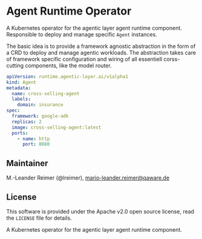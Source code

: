 # Agent Runtime Operator

A Kubernetes operator for the agentic layer agent runtime component.
Responsible to deploy and manage specific `Agent` instances.

The basic idea is to provide a framework agnostic abstraction in the form of 
a CRD to deploy and manage agentic workloads. The abstraction takes care 
of framework specific configuration and wiring of all essentiell corss-cutting 
components, like the model router.

```yaml
apiVersion: runtime.agentic-layer.ai/v1alpha1
kind: Agent
metadata:
  name: cross-selling-agent
  labels:
    domain: insurance
spec:
  framework: google-adk
  replicas: 2
  image: cross-selling-agent:latest
  ports:
    - name: http
      port: 8080
```

## Maintainer

M.-Leander Reimer (@lreimer), <mario-leander.reimer@qaware.de>

## License

This software is provided under the Apache v2.0 open source license, read the `LICENSE` file for details.

A Kubernetes operator for the agentic layer agent runtime component.
